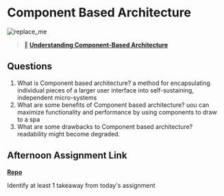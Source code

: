 # Component Based Architecture

![replace_me](https://codeworks.blob.core.windows.net/public/assets/img/illustrations/placeholder.svg)

> **📖 [Understanding Component-Based Architecture](https://codeworksacademy.com/fs-student-guide/resources/wk6/01-Component-Based-Architecture)**

## Questions

1. What is Component based architecture?
a method for encapsulating individual pieces of a larger user interface into self-sustaining, independent micro-systems
2. What are some benefits of Component based architecture?
uou can maximize functionality and performance by using components to draw to a spa
3. What are some drawbacks to Component based architecture?
readability might become degraded. 
## Afternoon Assignment Link

**[Repo](https://github.com/deriklee451/vue-playground)**

Identify at least 1 takeaway from today's assignment
